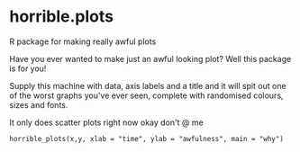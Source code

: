 # horrible.plots
R package for making really awful plots

Have you ever wanted to make just an awful looking plot? Well this package is for you!

Supply this machine with data, axis labels and a title and it will spit out one of the worst graphs you've ever seen, 
complete with randomised colours, sizes and fonts.


It only does scatter plots right now okay don't @ me


```
horrible_plots(x,y, xlab = "time", ylab = "awfulness", main = "why")
```
